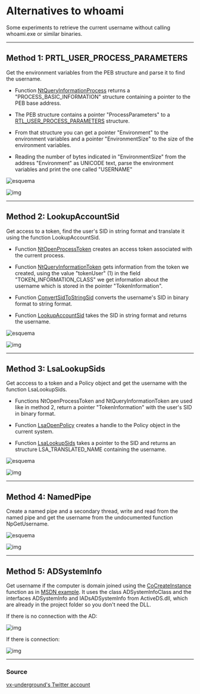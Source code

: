 # Alternatives to whoami

Some experiments to retrieve the current username without calling whoami.exe or similar binaries.


------------------------------------------------

## Method 1: PRTL_USER_PROCESS_PARAMETERS

Get the environment variables from the PEB structure and parse it to find the username.

- Function [NtQueryInformationProcess](https://learn.microsoft.com/en-us/windows/win32/api/winternl/nf-winternl-ntqueryinformationprocess) returns a "PROCESS_BASIC_INFORMATION" structure containing a pointer to the PEB base address.

- The PEB structure contains a pointer "ProcessParameters" to a [RTL_USER_PROCESS_PARAMETERS](https://www.geoffchappell.com/studies/windows/km/ntoskrnl/inc/api/pebteb/rtl_user_process_parameters.htm) structure.

- From that structure you can get a pointer "Environment" to the environment variables and a pointer "EnvironmentSize" to the size of the environment variables.

- Reading the number of bytes indicated in "EnvironmentSize" from the address "Environment" as UNICODE text, parse the environment variables and print the one called "USERNAME"

![esquema](https://raw.githubusercontent.com/ricardojoserf/ricardojoserf.github.io/master/images/stealthyenv/Screenshot_0.png)

![img](https://github.com/ricardojoserf/ricardojoserf.github.io/blob/master/images/whoamialternatives/Screenshot_1.png?raw=true)

------------------------------------------------

## Method 2: LookupAccountSid

Get access to a token, find the user's SID in string format and translate it using the function LookupAccountSid.

- Function [NtOpenProcessToken](https://learn.microsoft.com/en-us/windows-hardware/drivers/ddi/ntifs/nf-ntifs-ntopenprocesstoken) creates an access token associated with the current process.

- Function [NtQueryInformationToken](https://learn.microsoft.com/en-us/windows-hardware/drivers/ddi/ntifs/nf-ntifs-ntqueryinformationtoken) gets information from the token we created, using the value "tokenUser" (1) in the field "TOKEN_INFORMATION_CLASS" we get information about the username which is stored in the pointer "TokenInformation".

- Function [ConvertSidToStringSid](https://learn.microsoft.com/en-us/windows/win32/api/sddl/nf-sddl-convertsidtostringsida) converts the username's SID in binary format to string format.

- Function [LookupAccountSid](https://learn.microsoft.com/en-us/windows/win32/api/winbase/nf-winbase-lookupaccountsida) takes the SID in string format and returns the username. 

![esquema](https://github.com/ricardojoserf/ricardojoserf.github.io/blob/master/images/whoamialternatives/LookupAccountSid_esquema.png?raw=true)

![img](https://github.com/ricardojoserf/ricardojoserf.github.io/blob/master/images/whoamialternatives/Screenshot_2.png?raw=true)

------------------------------------------------

## Method 3: LsaLookupSids

Get acccess to a token and a Policy object and get the username with the function LsaLookupSids. 

- Functions NtOpenProcessToken and NtQueryInformationToken are used like in method 2, return a pointer "TokenInformation" with the user's SID in binary format. 

- Function [LsaOpenPolicy](https://learn.microsoft.com/en-us/windows/win32/api/ntsecapi/nf-ntsecapi-lsaopenpolicy) creates a handle to the Policy object in the current system.

- Function [LsaLookupSids](https://learn.microsoft.com/en-us/windows/win32/api/ntsecapi/nf-ntsecapi-lsalookupsids) takes a pointer to the SID and returns an structure LSA_TRANSLATED_NAME containing the username.

![esquema](https://github.com/ricardojoserf/ricardojoserf.github.io/blob/master/images/whoamialternatives/LsaLookupSids_esquema.drawio.png?raw=true)

![img](https://github.com/ricardojoserf/ricardojoserf.github.io/blob/master/images/whoamialternatives/Screenshot_3.png?raw=true)

------------------------------------------------

## Method 4: NamedPipe

Create a named pipe and a secondary thread, write and read from the named pipe and get the username from the undocumented function NpGetUsername. 

![esquema](https://github.com/ricardojoserf/ricardojoserf.github.io/blob/master/images/whoamialternatives/NamedPipe_esquema.png?raw=true)

![img](https://raw.githubusercontent.com/ricardojoserf/ricardojoserf.github.io/master/images/whoamialternatives/Screenshot_4.png)

------------------------------------------------

## Method 5: ADSystemInfo

Get username if the computer is domain joined using the [CoCreateInstance](https://learn.microsoft.com/en-us/windows/win32/api/combaseapi/nf-combaseapi-cocreateinstance) function as in [MSDN example](https://learn.microsoft.com/es-es/windows/win32/api/iads/nn-iads-iadsadsysteminfo). It uses the class ADSystemInfoClass and the interfaces ADSystemInfo and IADsADSystemInfo from ActiveDS.dll, which are already in the project folder so you don't need the DLL.

If there is no connection with the AD:

![img](https://raw.githubusercontent.com/ricardojoserf/ricardojoserf.github.io/master/images/whoamialternatives/Screenshot_5.png)

If there is connection:

![img](https://raw.githubusercontent.com/ricardojoserf/ricardojoserf.github.io/master/images/whoamialternatives/Screenshot_6.png)

------------------------------------------------

### Source

[vx-underground's Twitter account](https://twitter.com/vxunderground)
